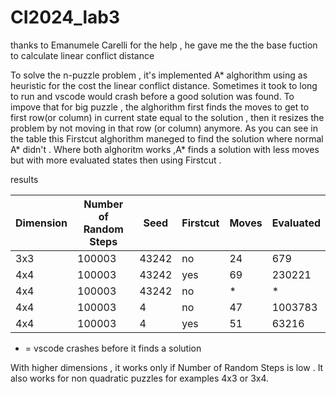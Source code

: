 # CI2024_lab3
thanks to Emanumele Carelli for the help , he gave me the the base fuction to calculate linear conflict distance 


To solve the n-puzzle problem , it's implemented A* alghorithm using as heuristic for the cost the linear conflict distance.
Sometimes it took to long to run and vscode would crash before a good solution was found. To impove that for big puzzle , the alghorithm first finds the moves to get to first row(or column) in current state equal to the solution , then it resizes the problem by not moving in that row (or column) anymore.
As you can see in the table this Firstcut alghorithm maneged to find the solution where normal A* didn't . Where both alghoritm works ,A* finds a solution with less moves but with more evaluated states then using Firstcut .


results 

| Dimension | Number of Random Steps | Seed  | Firstcut | Moves | Evaluated |
|-----------|-------------------------|-------|----------|------|-----------|
| 3x3       | 100003                 | 43242 | no       | 24   | 679       |
| 4x4       | 100003                 | 43242 | yes      | 69   | 230221    |
| 4x4       | 100003                 | 43242 | no       | *    | *        |
| 4x4       | 100003                 | 4     | no       | 47   | 1003783   |
| 4x4       | 100003                 | 4     | yes      | 51   | 63216     |

* = vscode crashes before it finds a solution

With higher dimensions , it works only if Number of Random Steps is low . It also works for non quadratic puzzles for examples 4x3 or 3x4.